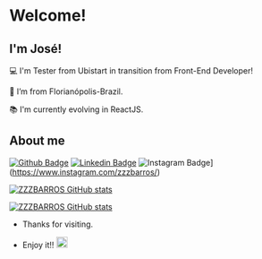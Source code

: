 
# Welcome!

 

## I'm José!

 

:computer: I'm Tester from Ubistart in transition
from Front-End Developer!

:house_with_garden: I’m from Florianópolis-Brazil.

:books: I'm currently evolving in ReactJS.

<!-- :outbox_tray: 2021 Goals: create a new project and find a new job. -->

 

## About me

[![Github Badge](https://img.shields.io/badge/-Github-000?style=flat-square&logo=Github&logoColor=white&link=LINK_GIT)](https://github.com/zzzbarros) [![Linkedin Badge](https://img.shields.io/badge/-LinkedIn-blue?style=flat-square&logo=Linkedin&logoColor=white&link=LINK_LINKEDIN)](https://www.linkedin.com/in/zzzbarros/) ![Instagram Badge](https://img.shields.io/badge/Instagram-E4405F?style=for-the-badge&logo=instagram&logoColor=white&link=LINK_INSTAGRAM)](https://www.instagram.com/zzzbarros/)

[![ZZZBARROS GitHub stats](https://github-readme-stats.vercel.app/api?username=zzzbarros)](https://github.com/zzzbarros/github-readme-stats)

[![ZZZBARROS GitHub stats](https://github-readme-stats.vercel.app/api?username=zzzbarros)](https://github.com/zzzbarros/github-readme-stats)


- Thanks for visiting.

- Enjoy it!! <img alt="GIF" src="https://github.com/TheDudeThatCode/TheDudeThatCode/blob/master/Assets/gandalf_parrot.gif" width="20vw" />
